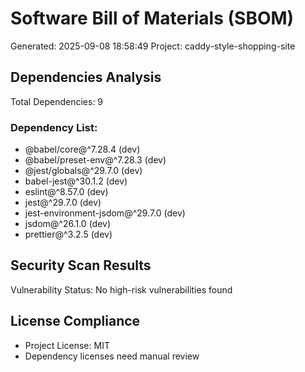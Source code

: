 ﻿# Software Bill of Materials (SBOM)
Generated: 2025-09-08 18:58:49
Project: caddy-style-shopping-site

## Dependencies Analysis
Total Dependencies: 9

### Dependency List:
- @babel/core@^7.28.4 (dev)
- @babel/preset-env@^7.28.3 (dev)
- @jest/globals@^29.7.0 (dev)
- babel-jest@^30.1.2 (dev)
- eslint@^8.57.0 (dev)
- jest@^29.7.0 (dev)
- jest-environment-jsdom@^29.7.0 (dev)
- jsdom@^26.1.0 (dev)
- prettier@^3.2.5 (dev)

## Security Scan Results
Vulnerability Status: No high-risk vulnerabilities found

## License Compliance
- Project License: MIT
- Dependency licenses need manual review
